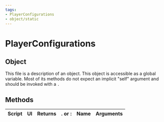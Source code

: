```yaml
---
tags:
- PlayerConfigurations
- object/static
---
```

# PlayerConfigurations
## Object
This file is a description of an object. This object is accessible as a global variable. Most of its methods do not expect an implicit "self" argument and should be invoked with a `.`

## Methods
| Script | UI  | Returns | . or : | Name | Arguments |
|:------:|:---:| -------:|:---- |:---- |:--------- |
